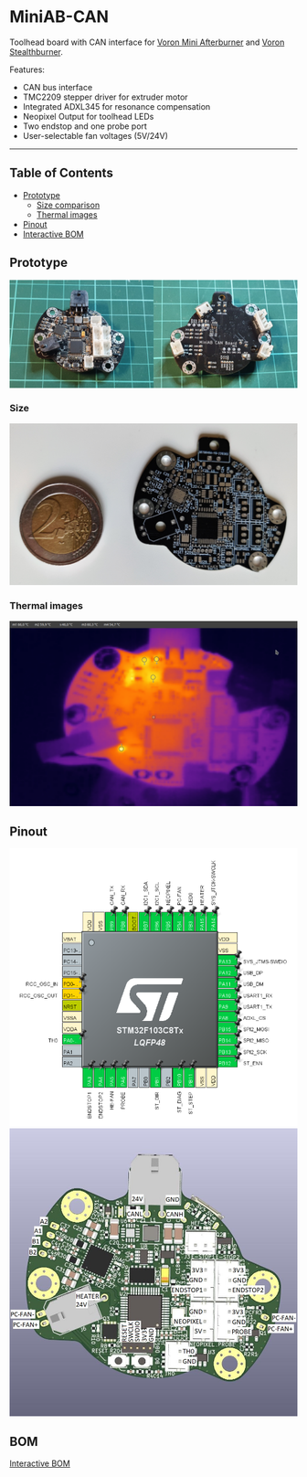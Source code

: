 # MiniAB-CAN
Toolhead board with CAN interface for [Voron Mini Afterburner](https://github.com/VoronDesign/Voron-0) and [Voron Stealthburner](https://github.com/VoronDesign/Voron-Afterburner/tree/sb-beta).

Features:
- CAN bus interface
- TMC2209 stepper driver for extruder motor
- Integrated ADXL345 for resonance compensation
- Neopixel Output for toolhead LEDs
- Two endstop and one probe port
- User-selectable fan voltages (5V/24V)

---

## Table of Contents
- [Prototype](#prototype)
  - [Size comparison](#size)
  - [Thermal images](#thermal-images)
- [Pinout](#pinout)
- [Interactive BOM](https://finn2708.github.io/MiniAB-CAN/index.html)

## Prototype
![Prototype](Images/Prototype.jpg)

### Size
![Size](Images/Size.jpg)

### Thermal images
![Thermal images](Images/Thermo_image.png)

## Pinout
![Pinout](Images/STM32F103-Pinout.PNG)
![Pinout](Images/Render_front.jpg)

## BOM
[Interactive BOM](https://finn2708.github.io/MiniAB-CAN/index.html)